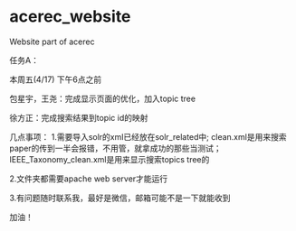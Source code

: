 # acerec_website
Website part of acerec

任务A：

本周五(4/17) 下午6点之前

包星宇，王尧：完成显示页面的优化，加入topic tree

徐方正：完成搜索结果到topic id的映射

几点事项：
1.需要导入solr的xml已经放在solr_related中;
clean.xml是用来搜索paper的传到一半会报错，不用管，就拿成功的那些当测试；
IEEE_Taxonomy_clean.xml是用来显示搜索topics tree的

2.文件夹都需要apache web server才能运行

3.有问题随时联系我，最好是微信，邮箱可能不是一下就能收到


加油！
